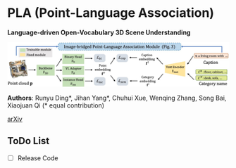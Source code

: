 # PLA (Point-Language Association)
**Language-driven Open-Vocabulary 3D Scene Understanding**

![framwork](./docs/framework.png)

**Authors**: Runyu Ding\*, Jihan Yang\*, Chuhui Xue, Wenqing Zhang, Song Bai, Xiaojuan Qi  (\* equal contribution)

[arXiv](https://arxiv.org/abs/2211.16312)

## ToDo List
- [ ] Release Code
